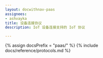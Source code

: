 ```yaml
---
layout: docwithnav-paas
assignees:
- ashvayka
title: 设备连接协议
description: IoT 设备连接支持的 IoT 协议

---
```


{% assign docsPrefix = "paas/" %}
{% include docs/reference/protocols.md %}